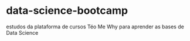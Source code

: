 # data-science-bootcamp
estudos da plataforma de cursos Téo Me Why para aprender as bases de Data Science
